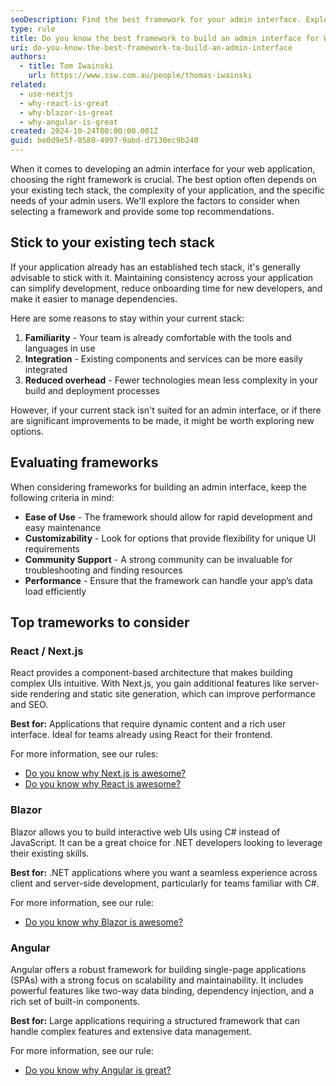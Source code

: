 ```yaml
---
seoDescription: Find the best framework for your admin interface. Explore top choices like React, Blazor, and Angular, based on your tech stack and project needs
type: rule
title: Do you know the best framework to build an admin interface for Web Apps?
uri: do-you-know-the-best-framework-to-build-an-admin-interface
authors:
  - title: Tom Iwainski
    url: https://www.ssw.com.au/people/thomas-iwainski
related:
  - use-nextjs
  - why-react-is-great
  - why-blazor-is-great
  - why-angular-is-great
created: 2024-10-24T00:00:00.001Z
guid: be0d9e5f-8580-4997-9abd-d7130ec9b240
---
```


When it comes to developing an admin interface for your web application, choosing the right framework is crucial. The best option often depends on your existing tech stack, the complexity of your application, and the specific needs of your admin users. We'll explore the factors to consider when selecting a framework and provide some top recommendations.

<!--endintro-->

## Stick to your existing tech stack

If your application already has an established tech stack, it's generally advisable to stick with it. Maintaining consistency across your application can simplify development, reduce onboarding time for new developers, and make it easier to manage dependencies.

Here are some reasons to stay within your current stack:

1. **Familiarity** - Your team is already comfortable with the tools and languages in use
2. **Integration** - Existing components and services can be more easily integrated
3. **Reduced overhead** - Fewer technologies mean less complexity in your build and deployment processes

However, if your current stack isn't suited for an admin interface, or if there are significant improvements to be made, it might be worth exploring new options.

## Evaluating frameworks

When considering frameworks for building an admin interface, keep the following criteria in mind:

- **Ease of Use** - The framework should allow for rapid development and easy maintenance
- **Customizability** - Look for options that provide flexibility for unique UI requirements
- **Community Support** - A strong community can be invaluable for troubleshooting and finding resources
- **Performance** - Ensure that the framework can handle your app’s data load efficiently

## Top trameworks to consider

### React / Next.js

React provides a component-based architecture that makes building complex UIs intuitive. With Next.js, you gain additional features like server-side rendering and static site generation, which can improve performance and SEO.

**Best for:** Applications that require dynamic content and a rich user interface. Ideal for teams already using React for their frontend.

For more information, see our rules:

- [Do you know why Next.js is awesome?](/use-nextjs)
- [Do you know why React is awesome?](/why-react-is-great)

### Blazor

Blazor allows you to build interactive web UIs using C# instead of JavaScript. It can be a great choice for .NET developers looking to leverage their existing skills.

**Best for:** .NET applications where you want a seamless experience across client and server-side development, particularly for teams familiar with C#.

For more information, see our rule:

- [Do you know why Blazor is awesome?](/why-blazor-is-great/)

### Angular

Angular offers a robust framework for building single-page applications (SPAs) with a strong focus on scalability and maintainability. It includes powerful features like two-way data binding, dependency injection, and a rich set of built-in components.

**Best for:** Large applications requiring a structured framework that can handle complex features and extensive data management.

For more information, see our rule:

- [Do you know why Angular is great?](/why-angular-is-great)
